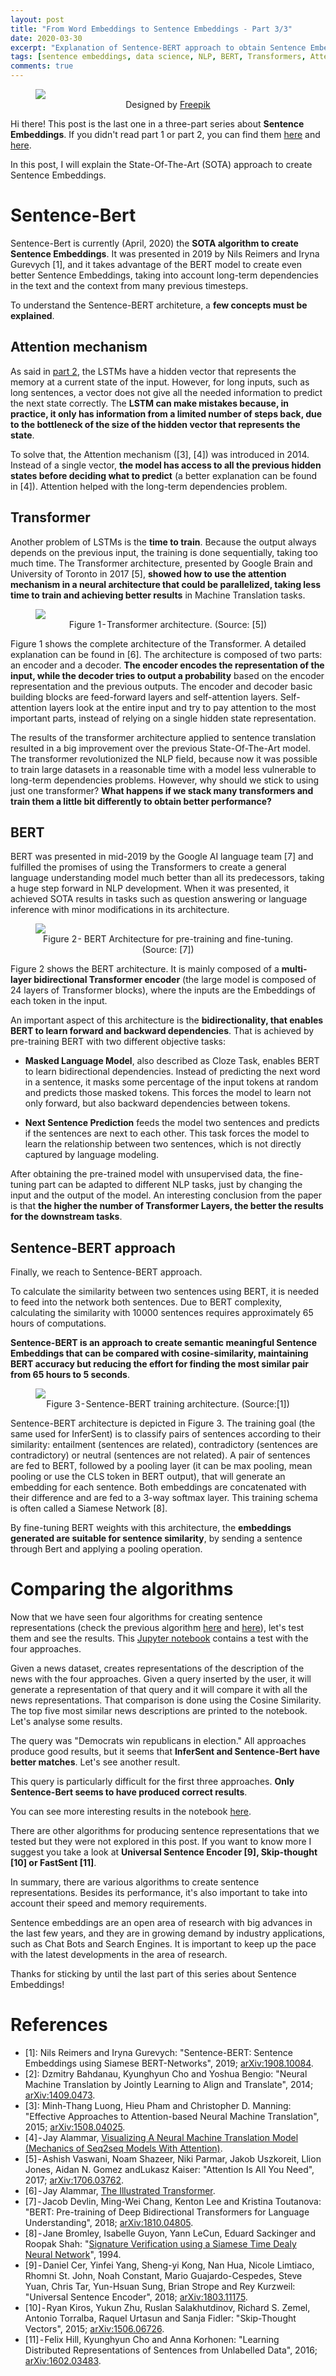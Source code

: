 ```yaml
---
layout: post
title: "From Word Embeddings to Sentence Embeddings - Part 3/3"
date: 2020-03-30
excerpt: "Explanation of Sentence-BERT approach to obtain Sentence Embeddings"
tags: [sentence embeddings, data science, NLP, BERT, Transformers, Attention, Sentence-BERT]
comments: true
---
```


<figure>
    <a href="/assets/img/sentence-embeddings-part-3/header.jpg"><img src="/assets/img/sentence-embeddings-part-3/header.jpg" style="max-width: 100%"></a>
    <figcaption style="text-align: center">Designed by <a href="https://br.freepik.com/fotos-gratis/letras-formando-as-palavras-progresso-crescimento-e-sucesso_1330222.htm" target="_blank">Freepik</a></figcaption>
</figure>

Hi there! This post is the last one in a three-part series about **Sentence Embeddings**. If you didn't read part 1 or part 2, you can find them [here](/sentence-embeddings-part-1/) and [here](/sentence-embeddings-part-2/).

In this post, I will explain the State-Of-The-Art (SOTA) approach to create Sentence Embeddings.

# Sentence-Bert
Sentence-Bert is currently (April, 2020) the **SOTA algorithm to create Sentence Embeddings**. It was presented in 2019 by Nils Reimers and Iryna Gurevych [1], and it takes advantage of the BERT model to create even better Sentence Embeddings, taking into account long-term dependencies in the text and the context from many previous timesteps.

To understand the Sentence-BERT architeture, a **few concepts must be explained**.

## Attention mechanism

As said in [part 2](/sentence-embeddings-part-2/), the LSTMs have a hidden vector that represents the memory at a current state of the input. However, for long inputs, such as long sentences, a vector does not give all the needed information to predict the next state correctly. The **LSTM can make mistakes because, in practice, it only has information from a limited number of steps back, due to the bottleneck of the size of the hidden vector that represents the state**.

To solve that, the Attention mechanism ([3], [4]) was introduced in 2014. Instead of a single vector, **the model has access to all the previous hidden states before deciding what to predict** (a better explanation can be found in [4]). Attention helped with the long-term dependencies problem.

## Transformer

Another problem of LSTMs is the **time to train**. Because the output always depends on the previous input, the training is done sequentially, taking too much time. The Transformer architecture, presented by Google Brain and University of Toronto in 2017 [5], **showed how to use the attention mechanism in a neural architecture that could be parallelized, taking less time to train and achieving better results** in Machine Translation tasks.

<figure>
    <a href="/assets/img/sentence-embeddings-part-3/transformer.png"><img src="/assets/img/sentence-embeddings-part-3/transformer.png" style="max-width: 100%"></a>
    <figcaption style="text-align: center">Figure 1 - Transformer architecture. (Source: [5])</figcaption>
</figure>

Figure 1 shows the complete architecture of the Transformer. A detailed explanation can be found in [6]. The architecture is composed of two parts: an encoder and a decoder. **The encoder encodes the representation of the input, while the decoder tries to output a probability** based on the encoder representation and the previous outputs. The encoder and decoder basic building blocks are feed-forward layers and self-attention layers. Self-attention layers look at the entire input and try to pay attention to the most important parts, instead of relying on a single hidden state representation.

The results of the transformer architecture applied to sentence translation resulted in a big improvement over the previous State-Of-The-Art model. The transformer revolutionized the NLP field, because now it was possible to train large datasets in a reasonable time with a model less vulnerable to long-term dependencies problems. However, why should we stick to using just one transformer? **What happens if we stack many transformers and train them a little bit differently to obtain better performance?**

## BERT

BERT was presented in mid-2019 by the Google AI language team [7] and fulfilled the promises of using the Transformers to create a general language understanding model much better than all its predecessors, taking a huge step forward in NLP development. When it was presented, it achieved SOTA results in tasks such as question answering or language inference with minor modifications in its architecture.

<figure>
    <a href="/assets/img/sentence-embeddings-part-3/bert.png"><img src="/assets/img/sentence-embeddings-part-3/bert.png" style="max-width: 100%"></a>
    <figcaption style="text-align: center">Figure 2 - BERT Architecture for pre-training and fine-tuning. (Source: [7])</figcaption>
</figure>

Figure 2 shows the BERT architecture. It is mainly composed of a **multi-layer bidirectional Transformer encoder** (the large model is composed of 24 layers of Transformer blocks), where the inputs are the Embeddings of each token in the input.

An important aspect of this architecture is the **bidirectionality, that enables BERT to learn forward and backward dependencies**. That is achieved by pre-training BERT with two different objective tasks:

* **Masked Language Model**, also described as Cloze Task, enables BERT to learn bidirectional dependencies. Instead of predicting the next word in a sentence, it masks some percentage of the input tokens at random and predicts those masked tokens. This forces the model to learn not only forward, but also backward dependencies between tokens.

* **Next Sentence Prediction** feeds the model two sentences and predicts if the sentences are next to each other. This task forces the model to learn the relationship between two sentences, which is not directly captured by language modeling.

After obtaining the pre-trained model with unsupervised data, the fine-tuning part can be adapted to different NLP tasks, just by changing the input and the output of the model. An interesting conclusion from the paper is that **the higher the number of Transformer Layers, the better the results for the downstream tasks**.

## Sentence-BERT approach
Finally, we reach to Sentence-BERT approach.

To calculate the similarity between two sentences using BERT, it is needed to feed into the network both sentences. Due to BERT complexity, calculating the similarity with 10000 sentences requires approximately 65 hours of computations.

**Sentence-BERT is an approach to create semantic meaningful Sentence Embeddings that can be compared with cosine-similarity, maintaining BERT accuracy but reducing the effort for finding the most similar pair from 65 hours to 5 seconds**.

<figure>
    <a href="/assets/img/sentence-embeddings-part-3/sentence-bert.png"><img src="/assets/img/sentence-embeddings-part-3/sentence-bert.png" style="max-width: 100%"></a>
    <figcaption style="text-align: center">Figure 3 - Sentence-BERT training architecture. (Source:[1])</figcaption>
</figure>

Sentence-BERT architecture is depicted in Figure 3. The training goal (the same used for InferSent) is to classify pairs of sentences according to their similarity: entailment (sentences are related), contradictory (sentences are contradictory) or neutral (sentences are not related). A pair of sentences are fed to BERT, followed by a pooling layer (it can be max pooling, mean pooling or use the CLS token in BERT output), that will generate an embedding for each sentence. Both embeddings are concatenated with their difference and are fed to a 3-way softmax layer. This training schema is often called a Siamese Network [8].

By fine-tuning BERT weights with this architecture, the **embeddings generated are suitable for sentence similarity**, by sending a sentence through Bert and applying a pooling operation.

# Comparing the algorithms
Now that we have seen four algorithms for creating sentence representations (check the previous algorithm [here](/sentence-embeddings-part-1/) and [here](/sentence-embeddings-part-2/)), let's test them and see the results. This [Jupyter notebook](https://github.com/diogodanielsoaresferreira/document_representations_tests/blob/master/Sentence%20Similarity.ipynb) contains a test with the four approaches.

Given a news dataset, creates representations of the description of the news with the four approaches. Given a query inserted by the user, it will generate a representation of that query and it will compare it with all the news representations. That comparison is done using the Cosine Similarity. The top five most similar news descriptions are printed to the notebook. Let's analyse some results.

<script src="https://gist.github.com/diogodanielsoaresferreira/c8228df45d8516fb1bbb727b38c6a223.js"></script>

The query was "Democrats win republicans in election." All approaches produce good results, but it seems that **InferSent and Sentence-Bert have better matches**. Let's see another result.

<script src="https://gist.github.com/diogodanielsoaresferreira/e45bbac61a57ca92d3bef89bdb306e1c.js"></script>

This query is particularly difficult for the first three approaches. **Only Sentence-Bert seems to have produced correct results**.

You can see more interesting results in the notebook [here](https://github.com/diogodanielsoaresferreira/document_representations_tests/blob/master/Sentence%20Similarity.ipynb).

There are other algorithms for producing sentence representations that we tested but they were not explored in this post. If you want to know more I suggest you take a look at **Universal Sentence Encoder [9], Skip-thought [10] or FastSent [11]**.

In summary, there are various algorithms to create sentence representations. Besides its performance, it's also important to take into account their speed and memory requirements. 

Sentence embeddings are an open area of research with big advances in the last few years, and they are in growing demand by industry applications, such as Chat Bots and Search Engines. It is important to keep up the pace with the latest developments in the area of research.

Thanks for sticking by until the last part of this series about Sentence Embeddings!

# References
* \[1\]: Nils Reimers and Iryna Gurevych: "Sentence-BERT: Sentence Embeddings using Siamese BERT-Networks", 2019; [arXiv:1908.10084](https://arxiv.org/abs/1908.10084).
* \[2\]: Dzmitry Bahdanau, Kyunghyun Cho and Yoshua Bengio: "Neural Machine Translation by Jointly Learning to Align and Translate", 2014; [arXiv:1409.0473](https://arxiv.org/abs/1409.0473).
* \[3\]: Minh-Thang Luong, Hieu Pham and Christopher D. Manning: "Effective Approaches to Attention-based Neural Machine Translation", 2015; [arXiv:1508.04025](https://arxiv.org/abs/1508.04025).
* \[4\] - Jay Alammar, [Visualizing A Neural Machine Translation Model (Mechanics of Seq2seq Models With Attention)](https://jalammar.github.io/visualizing-neural-machine-translation-mechanics-of-seq2seq-models-with-attention/).
* \[5\] - Ashish Vaswani, Noam Shazeer, Niki Parmar, Jakob Uszkoreit, Llion Jones, Aidan N. Gomez andLukasz Kaiser: "Attention Is All You Need", 2017; [arXiv:1706.03762](https://arxiv.org/abs/1706.03762).
* \[6\] - Jay Alammar, [The Illustrated Transformer](http://jalammar.github.io/illustrated-transformer/).
* \[7\] - Jacob Devlin, Ming-Wei Chang, Kenton Lee and Kristina Toutanova: "BERT: Pre-training of Deep Bidirectional Transformers for Language Understanding", 2018; [arXiv:1810.04805](https://arxiv.org/abs/1810.04805).
* \[8\] - Jane Bromley, Isabelle Guyon, Yann LeCun, Eduard Sackinger and Roopak Shah: "[Signature Verification using a Siamese Time Dealy Neural Network](https://papers.nips.cc/paper/769-signature-verification-using-a-siamese-time-delay-neural-network.pdf)", 1994.
* \[9\] - Daniel Cer, Yinfei Yang, Sheng-yi Kong, Nan Hua, Nicole Limtiaco, Rhomni St. John, Noah Constant, Mario Guajardo-Cespedes, Steve Yuan, Chris Tar, Yun-Hsuan Sung, Brian Strope and Rey Kurzweil: "Universal Sentence Encoder", 2018; [arXiv:1803.11175](https://arxiv.org/abs/1803.11175).
* \[10\] - Ryan Kiros, Yukun Zhu, Ruslan Salakhutdinov, Richard S. Zemel, Antonio Torralba, Raquel Urtasun and Sanja Fidler: "Skip-Thought Vectors", 2015; [arXiv:1506.06726](https://arxiv.org/abs/1506.06726).
* \[11\] - Felix Hill, Kyunghyun Cho and Anna Korhonen: "Learning Distributed Representations of Sentences from Unlabelled Data", 2016; [arXiv:1602.03483](https://arxiv.org/abs/1602.03483).